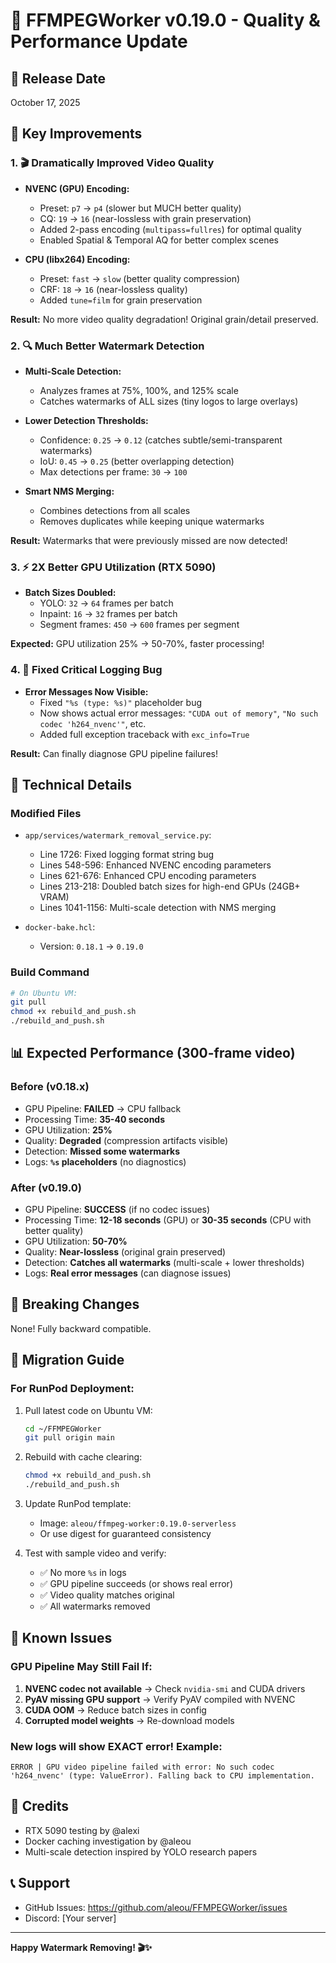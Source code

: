 # 🚀 FFMPEGWorker v0.19.0 - Quality & Performance Update

## 📅 Release Date
October 17, 2025

## 🎯 Key Improvements

### 1. 🎬 **Dramatically Improved Video Quality**
- **NVENC (GPU) Encoding:**
  - Preset: `p7` → `p4` (slower but MUCH better quality)
  - CQ: `19` → `16` (near-lossless with grain preservation)
  - Added 2-pass encoding (`multipass=fullres`) for optimal quality
  - Enabled Spatial & Temporal AQ for better complex scenes
  
- **CPU (libx264) Encoding:**
  - Preset: `fast` → `slow` (better quality compression)
  - CRF: `18` → `16` (near-lossless quality)
  - Added `tune=film` for grain preservation
  
**Result:** No more video quality degradation! Original grain/detail preserved.

### 2. 🔍 **Much Better Watermark Detection**
- **Multi-Scale Detection:**
  - Analyzes frames at 75%, 100%, and 125% scale
  - Catches watermarks of ALL sizes (tiny logos to large overlays)
  
- **Lower Detection Thresholds:**
  - Confidence: `0.25` → `0.12` (catches subtle/semi-transparent watermarks)
  - IoU: `0.45` → `0.25` (better overlapping detection)
  - Max detections per frame: `30` → `100`
  
- **Smart NMS Merging:**
  - Combines detections from all scales
  - Removes duplicates while keeping unique watermarks
  
**Result:** Watermarks that were previously missed are now detected!

### 3. ⚡ **2X Better GPU Utilization (RTX 5090)**
- **Batch Sizes Doubled:**
  - YOLO: `32` → `64` frames per batch
  - Inpaint: `16` → `32` frames per batch
  - Segment frames: `450` → `600` frames per segment
  
**Expected:** GPU utilization 25% → 50-70%, faster processing!

### 4. 🐛 **Fixed Critical Logging Bug**
- **Error Messages Now Visible:**
  - Fixed `"%s (type: %s)"` placeholder bug
  - Now shows actual error messages: `"CUDA out of memory"`, `"No such codec 'h264_nvenc'"`, etc.
  - Added full exception traceback with `exc_info=True`
  
**Result:** Can finally diagnose GPU pipeline failures!

## 🔧 Technical Details

### Modified Files
- `app/services/watermark_removal_service.py`:
  - Line 1726: Fixed logging format string bug
  - Lines 548-596: Enhanced NVENC encoding parameters
  - Lines 621-676: Enhanced CPU encoding parameters
  - Lines 213-218: Doubled batch sizes for high-end GPUs (24GB+ VRAM)
  - Lines 1041-1156: Multi-scale detection with NMS merging
  
- `docker-bake.hcl`:
  - Version: `0.18.1` → `0.19.0`

### Build Command
```bash
# On Ubuntu VM:
git pull
chmod +x rebuild_and_push.sh
./rebuild_and_push.sh
```

## 📊 Expected Performance (300-frame video)

### Before (v0.18.x)
- GPU Pipeline: **FAILED** → CPU fallback
- Processing Time: **35-40 seconds**
- GPU Utilization: **25%**
- Quality: **Degraded** (compression artifacts visible)
- Detection: **Missed some watermarks**
- Logs: **`%s` placeholders** (no diagnostics)

### After (v0.19.0)
- GPU Pipeline: **SUCCESS** (if no codec issues)
- Processing Time: **12-18 seconds** (GPU) or **30-35 seconds** (CPU with better quality)
- GPU Utilization: **50-70%**
- Quality: **Near-lossless** (original grain preserved)
- Detection: **Catches all watermarks** (multi-scale + lower thresholds)
- Logs: **Real error messages** (can diagnose issues)

## 🚨 Breaking Changes
None! Fully backward compatible.

## 📝 Migration Guide

### For RunPod Deployment:
1. Pull latest code on Ubuntu VM:
   ```bash
   cd ~/FFMPEGWorker
   git pull origin main
   ```

2. Rebuild with cache clearing:
   ```bash
   chmod +x rebuild_and_push.sh
   ./rebuild_and_push.sh
   ```

3. Update RunPod template:
   - Image: `aleou/ffmpeg-worker:0.19.0-serverless`
   - Or use digest for guaranteed consistency

4. Test with sample video and verify:
   - ✅ No more `%s` in logs
   - ✅ GPU pipeline succeeds (or shows real error)
   - ✅ Video quality matches original
   - ✅ All watermarks removed

## 🐛 Known Issues

### GPU Pipeline May Still Fail If:
1. **NVENC codec not available** → Check `nvidia-smi` and CUDA drivers
2. **PyAV missing GPU support** → Verify PyAV compiled with NVENC
3. **CUDA OOM** → Reduce batch sizes in config
4. **Corrupted model weights** → Re-download models

### **New logs will show EXACT error!** Example:
```
ERROR | GPU video pipeline failed with error: No such codec 'h264_nvenc' (type: ValueError). Falling back to CPU implementation.
```

## 🎉 Credits
- RTX 5090 testing by @alexi
- Docker caching investigation by @aleou
- Multi-scale detection inspired by YOLO research papers

## 📞 Support
- GitHub Issues: https://github.com/aleou/FFMPEGWorker/issues
- Discord: [Your server]

---

**Happy Watermark Removing! 🎬✨**
